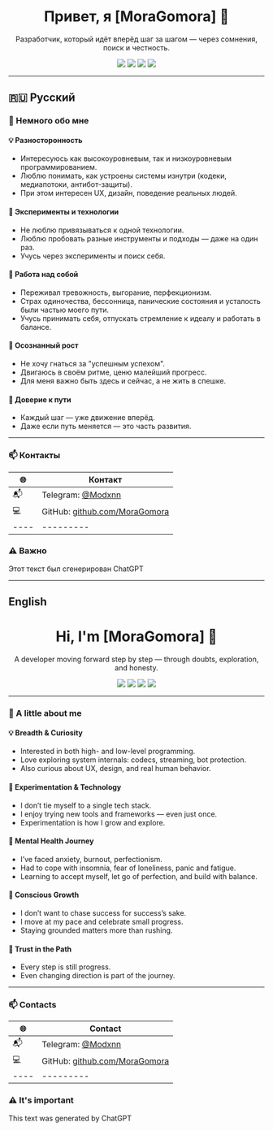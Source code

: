 <h1 align="center">Привет, я [MoraGomora] 👋</h1>

<p align="center">
  Разработчик, который идёт вперёд шаг за шагом — через сомнения, поиск и честность.
</p>

<p align="center">
  <img src="https://img.shields.io/badge/🧠_Mental-Wellbeing-blueviolet" />
  <img src="https://img.shields.io/badge/💻_Python-3776AB?logo=python&logoColor=white" />
  <img src="https://img.shields.io/badge/⚙️_CLI_lover-grey" />
  <img src="https://img.shields.io/badge/🌱_Learning_by_Doing-brightgreen" />
</p>

---

## 🇷🇺 Русский

### 🧭 Немного обо мне

#### 💡 Разносторонность
- Интересуюсь как высокоуровневым, так и низкоуровневым программированием.
- Люблю понимать, как устроены системы изнутри (кодеки, медиапотоки, антибот-защиты).
- При этом интересен UX, дизайн, поведение реальных людей.

#### 🧪 Эксперименты и технологии
- Не люблю привязываться к одной технологии.
- Люблю пробовать разные инструменты и подходы — даже на один раз.
- Учусь через эксперименты и поиск себя.

#### 🧠 Работа над собой
- Переживал тревожность, выгорание, перфекционизм.
- Страх одиночества, бессонница, панические состояния и усталость были частью моего пути.
- Учусь принимать себя, отпускать стремление к идеалу и работать в балансе.

#### 🎯 Осознанный рост
- Не хочу гнаться за "успешным успехом".
- Двигаюсь в своём ритме, ценю малейший прогресс.
- Для меня важно быть здесь и сейчас, а не жить в спешке.

#### 🌱 Доверие к пути
- Каждый шаг — уже движение вперёд.
- Даже если путь меняется — это часть развития.

---

### 📫 Контакты

| 🌐 | Контакт |
|----|---------|
| 📬 | Telegram: [@Modxnn](https://t.me/modxnn) |
| 💻 | GitHub: [github.com/MoraGomora](https://github.com/MoraGomora) |
|----|---------|

### ⚠️ Важно
Этот текст был сгенерирован ChatGPT

---

## English

<h1 align="center">Hi, I'm [MoraGomora] 👋</h1>

<p align="center">
  A developer moving forward step by step — through doubts, exploration, and honesty.
</p>

<p align="center">
  <img src="https://img.shields.io/badge/🧠_Mental-Wellbeing-blueviolet" />
  <img src="https://img.shields.io/badge/💻_Python-3776AB?logo=python&logoColor=white" />
  <img src="https://img.shields.io/badge/⚙️_CLI_lover-grey" />
  <img src="https://img.shields.io/badge/🌱_Learning_by_Doing-brightgreen" />
</p>

---

### 🧭 A little about me

#### 💡 Breadth & Curiosity
- Interested in both high- and low-level programming.
- Love exploring system internals: codecs, streaming, bot protection.
- Also curious about UX, design, and real human behavior.

#### 🧪 Experimentation & Technology
- I don’t tie myself to a single tech stack.
- I enjoy trying new tools and frameworks — even just once.
- Experimentation is how I grow and explore.

#### 🧠 Mental Health Journey
- I’ve faced anxiety, burnout, perfectionism.
- Had to cope with insomnia, fear of loneliness, panic and fatigue.
- Learning to accept myself, let go of perfection, and build with balance.

#### 🎯 Conscious Growth
- I don’t want to chase success for success’s sake.
- I move at my pace and celebrate small progress.
- Staying grounded matters more than rushing.

#### 🌱 Trust in the Path
- Every step is still progress.
- Even changing direction is part of the journey.

---

### 📫 Contacts

| 🌐 | Contact |
|----|---------|
| 📬 | Telegram: [@Modxnn](https://t.me/modxnn) |
| 💻 | GitHub: [github.com/MoraGomora](https://github.com/MoraGomora) |
|----|---------|

### ⚠️ It's important
This text was generated by ChatGPT
